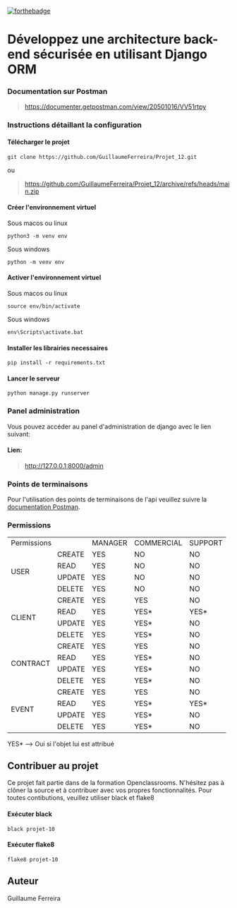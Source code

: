 [![forthebadge](https://forthebadge.com/images/badges/made-with-python.svg)](https://forthebadge.com)
# Développez une architecture back-end sécurisée en utilisant Django ORM
### Documentation sur Postman
> https://documenter.getpostman.com/view/20501016/VV51rtpy
### Instructions détaillant la configuration
#### Télécharger le projet
```
git clone https://github.com/GuillaumeFerreira/Projet_12.git
```
ou
> https://github.com/GuillaumeFerreira/Projet_12/archive/refs/heads/main.zip
#### Créer l'environnement virtuel
Sous macos ou linux
```
python3 -m venv env
```
Sous windows
```
python -m venv env
```
#### Activer l'environnement virtuel
Sous macos ou linux
```
source env/bin/activate
```
Sous windows
```
env\Scripts\activate.bat
```
#### Installer les librairies necessaires
```
pip install -r requirements.txt
```
#### Lancer le serveur
```
python manage.py runserver
```
### Panel administration
Vous pouvez accéder au panel d'administration de django avec le lien suivant:
#### Lien:
> http://127.0.0.1:8000/admin
### Points de terminaisons
Pour l'utilisation des points de terminaisons de l'api veuillez suivre la [documentation Postman](https://documenter.getpostman.com/view/20501016/VV51rtpy).
### Permissions

<table><tr><td colspan="2">Permissions</td><td>MANAGER</td><td>COMMERCIAL</td><td>SUPPORT</td></tr>
<tr><td rowspan="4">USER</td><td>CREATE</td><td>YES</td><td>NO</td><td>NO</td></tr>
<tr><td>READ</td><td>YES</td><td>NO</td><td>NO</td></tr>
<tr><td>UPDATE</td><td>YES</td><td>NO</td><td>NO</td></tr>
<tr><td>DELETE</td><td>YES</td><td>NO</td><td>NO</td></tr>
<tr><td rowspan="4">CLIENT</td><td>CREATE</td><td>YES</td><td>YES</td><td>NO</td></tr>
<tr><td>READ</td><td>YES</td><td>YES*</td><td>YES*</td></tr>
<tr><td>UPDATE</td><td>YES</td><td>YES*</td><td>NO</td></tr>
<tr><td>DELETE</td><td>YES</td><td>YES*</td><td>NO</td></tr>
<tr><td rowspan="4">CONTRACT</td><td>CREATE</td><td>YES</td><td>YES</td><td>NO</td></tr>
<tr><td>READ</td><td>YES</td><td>YES*</td><td>NO</td></tr>
<tr><td>UPDATE</td><td>YES</td><td>YES*</td><td>NO</td></tr>
<tr><td>DELETE</td><td>YES</td><td>YES*</td><td>NO</td></tr>
<tr><td rowspan="4">EVENT</td><td>CREATE</td><td>YES</td><td>YES</td><td>NO</td></tr>
<tr><td>READ</td><td>YES</td><td>YES*</td><td>YES*</td></tr>
<tr><td>UPDATE</td><td>YES</td><td>YES*</td><td>NO</td></tr>
<tr><td>DELETE</td><td>YES</td><td>YES*</td><td>NO</td></tr>
</table>

YES* --> Oui si l'objet lui est attribué

## Contribuer au projet
Ce projet fait partie dans de la formation Openclassrooms. N'hésitez pas à clôner la source et à contribuer avec vos propres fonctionnalités.
Pour toutes contibutions, veuillez utiliser black et flake8
#### Exécuter black
```
black projet-10
```
#### Exécuter flake8
```
flake8 projet-10
```
## Auteur

Guillaume Ferreira